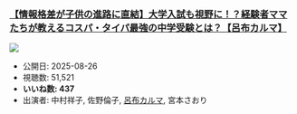 ### [【情報格差が子供の進路に直結】大学入試も視野に！？経験者ママたちが教えるコスパ・タイパ最強の中学受験とは？【呂布カルマ】](https://www.youtube.com/watch?v=-1nRgmMLc0U)
[![](https://img.youtube.com/vi/-1nRgmMLc0U/sddefault.jpg)](https://www.youtube.com/watch?v=-1nRgmMLc0U)
-   公開日: 2025-08-26
-   視聴数: 51,521
-   **いいね数: 437**
-   出演者: 中村祥子, 佐野倫子, [呂布カルマ](/rehacq_fan/people/呂布カルマ "wikilink"), 宮本さおり
